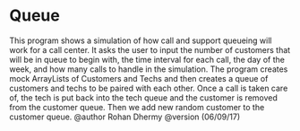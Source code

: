 # Queue
This program shows a simulation of how call and support queueing will work for a call center. 
It asks the user to input the number of 
customers that will be in queue to begin with, the time interval for each call, 
the day of the week, and how many calls to handle in the simulation. The program 
creates mock ArrayLists of Customers and Techs and then creates a queue of 
customers and techs to be paired with each other. Once a call is taken care of,
the tech is put back into the tech queue and the customer is removed from the 
customer queue. Then we add new random customer to the customer queue. 
@author Rohan Dhermy
@version (06/09/17)

